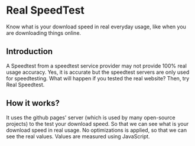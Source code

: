# Real SpeedTest
Know what is your download speed in real everyday usage, like when you are downloading things online.

## Introduction
A Speedtest from a speedtest service provider may not provide 100% real usage accuracy. Yes, it is accurate but the speedtest servers are only used for speedtesting. What will happen if you tested the real website? Then, try Real Speedtest.

## How it works?
It uses the github pages' server (which is used by many open-source projects) to the test your download speed. So that we can see what is your download speed in real usage. No optimizations is applied, so that we can see the real values. Values are measured using JavaScript.

